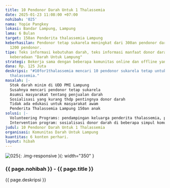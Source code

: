 ```yaml
---
title: 10 Pendonor Darah Untuk 1 Thalassemia
date: 2025-01-23 11:08:00 +07:00
nohibah: '025'
nama: Yopie Pangkey
lokasi: Bandar Lampung, Lampung
lama: 6 Bulan
target: 150an Penderita thalassemia Lampung
keberhasilan: Pendonor tetap sukarela meningkat dari 300an pendonor darah menjadi
  1200 pendonor.
tipe: Teks informasi kebutuhan darah, teks informasi manfaat donor darah, teks informasi
  keberadaan "Darah Untuk Lampung"
strategi: Bekerja sama dengan beberapa komunitas online dan offline yang ada di Lampung
dana: Rp. 125 Juta
deskripsi: "#10for1thalassemia mencari 10 pendonor sukarela tetap untuk tiap 1 penderita
  thalassemia."
masalah: |-
  Stok darah minim di UDD PMI Lampung
  Susahnya mencari pendonor tetap sukarela
  Asumsi masyarakat tentang penjualan darah
  Sosialisasi yang kurang thdp pentingnya donor darah
  Tidak ada edukasi untuk masyarakat awam
  Penderita Thalassemia Lampung 150an anak
solusi: |-
  Volunteering Programs: pendampingan keluarga penderita thalassemia, pendampingan anak-anak penderita thalassemia.
  Intervention program: sosialisasi donor darah di beberapa simpul komunitas di Lampung
judul: 10 Pendonor Darah Untuk 1 Thalassemia
organisasi: Komunitas Darah Untuk Lampung
kuantitas: 6 konten perhari.
layout: hibah
---
```


![025](/static/img/hibahcms/025.png){: .img-responsive }{: width="350" }

### {{ page.nohibah }} - {{ page.title }}

{{ page.deskripsi }}
